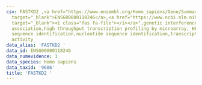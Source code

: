 ```yaml
---
csv: FASTKD2 ,<a href="https://www.ensembl.org/Homo_sapiens/Gene/Summary?db=core;g=ENSG00000118246"
  target="_blank">ENSG00000118246</a>,<a href="https://www.ncbi.nlm.nih.gov/pubmed/28369544"
  target="_blank"><i class="fas fa-file"></i></a>",genetic interference,functional
  association,high throughput transcription profiling by microarray, HF73 cells,nucleotide
  sequence identification,nucleotide sequence identification,transcriptional regulation,up-regulates
  activity
data_alias: 'FASTKD2 '
data_id: ENSG00000118246
data_numevidence: 1
data_species: Homo sapiens
data_taxid: '9606'
title: 'FASTKD2 '
---
```


